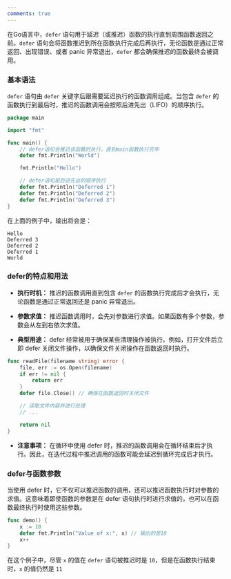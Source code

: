 ```yaml
---
comments: true
---
```


在Go语言中，`defer` 语句用于延迟（或推迟）函数的执行直到周围函数返回之前。`defer` 语句会将函数推迟到所在函数执行完成后再执行，无论函数是通过正常返回、出现错误、或者 panic 异常退出，`defer` 都会确保推迟的函数最终会被调用。

### 基本语法

`defer` 语句由 `defer` 关键字后跟需要延迟执行的函数调用组成。当包含 `defer` 的函数执行到最后时，推迟的函数调用会按照后进先出（LIFO）的顺序执行。

```go
package main

import "fmt"

func main() {
    // defer语句会推迟该函数的执行，直到main函数执行完毕
    defer fmt.Println("World")

    fmt.Println("Hello")

    // defer语句是后进先出的顺序执行
    defer fmt.Println("Deferred 1")
    defer fmt.Println("Deferred 2")
    defer fmt.Println("Deferred 3")
}
```

在上面的例子中，输出将会是：

```
Hello
Deferred 3
Deferred 2
Deferred 1
World
```

### defer的特点和用法

- **执行时机：** 推迟的函数调用直到包含 `defer` 的函数执行完成后才会执行，无论函数是通过正常返回还是 panic 异常退出。
  
- **参数求值：** 推迟函数调用时，会先对参数进行求值。如果函数有多个参数，参数会从左到右依次求值。

- **典型用途：** defer 经常被用于确保某些清理操作被执行。例如，打开文件后立即 defer 关闭文件操作，以确保文件关闭操作在函数返回时执行。

```go
func readFile(filename string) error {
    file, err := os.Open(filename)
    if err != nil {
        return err
    }
    defer file.Close() // 确保在函数返回时关闭文件

    // 读取文件内容并进行处理
    // ...

    return nil
}
```

- **注意事项：** 在循环中使用 defer 时，推迟的函数调用会在循环结束后才执行。因此，在迭代过程中推迟调用的函数可能会延迟到循环完成后才执行。

### defer与函数参数

当使用 defer 时，它不仅可以推迟函数的调用，还可以推迟函数执行时对参数的求值。这意味着即使函数的参数是在 defer 语句执行时进行求值的，也可以在函数最终执行时使用这些参数。

```go
func demo() {
    x := 10
    defer fmt.Println("Value of x:", x) // 输出的是10
    x++
}
```

在这个例子中，尽管 `x` 的值在 `defer` 语句被推迟时是 `10`，但是在函数执行结束时，`x` 的值仍然是 `11`